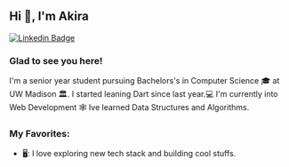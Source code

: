 ## Hi 👋, I'm Akira

[![Linkedin Badge](https://img.shields.io/badge/-LinkedIn-0e76a8?style=flat-square&logo=Linkedin&logoColor=white)](https://www.linkedin.com/in/akira-mizoguchi-a0583a16b)

### Glad to see you here!

I'm a senior year student pursuing Bachelors's in Computer Science 🎓 at UW Madison 🏛.
I started leaning Dart since last year.💻 I'm currently into Web Development 🕸️ Ive learned Data Structures and Algorithms.


### My Favorites:

- 🖥:  I love exploring new tech stack and building cool stuffs.
